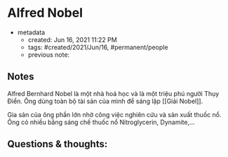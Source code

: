 ---
---

# Alfred Nobel

- metadata
	- created: Jun 16, 2021 11:22 PM 
	- tags: #created/2021/Jun/16, #permanent/people 
	- previous note:

## Notes
Alfred Bernhard Nobel là một nhà hoá học và là một triệu phú người Thụy Điển. Ông dùng toàn bộ tài sản của mình để sáng lập [[Giải Nobel]].

Gia sản của ông phần lớn nhờ công việc nghiên cứu và sản xuất thuốc nổ. Ông có nhiều bằng sáng chế thuốc nổ Nitroglycerin, Dynamite,...

## Questions & thoughts:


